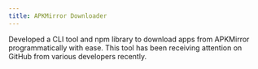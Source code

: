 ```yaml
---
title: APKMirror Downloader
---
```


Developed a CLI tool and npm library to download apps from APKMirror programmatically with ease. This tool has been receiving attention on GitHub from various developers recently.
